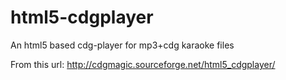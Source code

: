 html5-cdgplayer
===============

An html5 based cdg-player for mp3+cdg karaoke files

From this url: http://cdgmagic.sourceforge.net/html5_cdgplayer/
